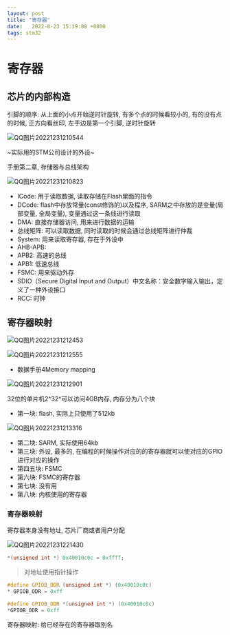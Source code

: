 ```yaml
---
layout: post
title: "寄存器" 
date:   2022-8-23 15:39:08 +0800
tags: stm32
---
```


# 寄存器

## 芯片的内部构造

引脚的顺序: 从上面的小点开始逆时针旋转, 有多个点的时候看较小的, 有的没有点的时候, 正方向看丝印, 左手边是第一个引脚, 逆时针旋转



![QQ图片20221231210544](https://xingqiu-tuchuang-1256524210.cos.ap-shanghai.myqcloud.com/1082/202301261329533.png)

~实际用的STM公司设计的外设~

手册第二章, 存储器与总线架构

![QQ图片20221231210823](https://xingqiu-tuchuang-1256524210.cos.ap-shanghai.myqcloud.com/1082/202301261329819.png)

+   ICode: 用于读取数据, 读取存储在Flash里面的指令
+   DCode:  flash中存放常量(const修饰的)以及程序, SARM之中存放的是变量(局部变量, 全局变量), 变量通过这一条线进行读取
+   DMA: 直接存储器访问, 用来进行数据的运输 
+   总线矩阵: 可以读取数据, 同时读取的时候会通过总线矩阵进行仲裁
+   System: 用来读取寄存器, 存在于外设中
+   AHB-APB: 
+   APB2: 高速的总线
+   APB1: 低速总线
+   FSMC: 用来驱动外存
+   SDIO（Secure Digital Input and Output）中文名称：安全数字输入输出，定义了一种外设接口
+   RCC: 时钟

## 寄存器映射



![QQ图片20221231212453](https://xingqiu-tuchuang-1256524210.cos.ap-shanghai.myqcloud.com/1082/202301261329943.png)

![QQ图片20221231212555](https://xingqiu-tuchuang-1256524210.cos.ap-shanghai.myqcloud.com/1082/202301261329631.png)

+   数据手册4Memory mapping

![QQ图片20221231212901](https://xingqiu-tuchuang-1256524210.cos.ap-shanghai.myqcloud.com/1082/202301261329978.png)

32位的单片机2^32^可以访问4GB内存, 内存分为八个块

+   第一块: flash, 实际上只使用了512kb

![QQ图片20221231213316](https://xingqiu-tuchuang-1256524210.cos.ap-shanghai.myqcloud.com/1082/202301261330768.png)

+   第二块: SARM, 实际使用64kb
+   第三块: 外设, 最多的, 在编程的时候操作对应的的寄存器就可以使对应的GPIO进行对应的操作
+   第四五块: FSMC
+   第六块: FSMC的寄存器
+   第七块: 没有用
+   第八块: 内核使用的寄存器

### 寄存器映射

寄存器本身没有地址, 芯片厂商或者用户分配

![QQ图片20221231221430](https://xingqiu-tuchuang-1256524210.cos.ap-shanghai.myqcloud.com/1082/202301261330469.png)

```c
*(unsigned int *) 0x40010c0c = 0xffff;
```

>   对地址使用指针操作

```c
#define GPIOB_ODR (unsigned int *) (0x40010c0c)
* GPIOB_ODR = 0xff
```

```c
#define GPIOB_ODR *(unsigned int *) (0x40010c0c)
*GPIOB_ODR = 0xff
```

寄存器映射: 给已经存在的寄存器取别名

